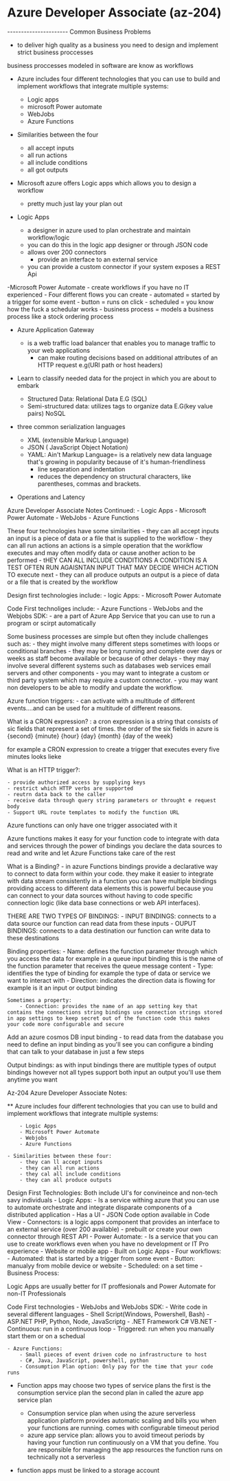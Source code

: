 # Azure Developer Associate (az-204)

---------------------- Common Business Problems
- to deliver high quality as a business you need to design and implement strict business proccesses 

business proccesses modeled in software are know as workflows
	
- Azure includes four different technologies that you can use to build and implement workflows that integrate multiple systems: 
	- Logic apps 
	- microsoft Power automate
	- WebJobs
	- Azure Functions 	
- Similarities between the four
	- all accept inputs
	- all run actions 
	- all include conditions 
	- all got outputs
- Microsoft azure offers Logic apps which allows you to design a workflow 
	- pretty much just lay your plan out 


- Logic Apps
	- a designer in azure used to plan orchestrate and maintain workflow/logic
	- you can do this in the logic app designer or through JSON code 
	- allows over 200 connectors 
		- provide an interface to an external service 
	- you can provide a custom connector if your system exposes a REST Api 

-Microsoft Power Automate
	- create workflows if you have no IT experienced
	- Four different flows you can create
		- automated = started by a trigger for some event 
		- button = runs on click
		- scheduled = you know how the fuck a schedular works
		- business process = models a business process like a stock ordering process 

- Azure Application Gateway 
	- is a web traffic load balancer that enables you to manage traffic to your web 
	applications 
		- can make routing decisions based on additional attributes of an HTTP 		 request e.g(URI path or host headers) 
- Learn to classify needed data for the project in which you are about to embark
	- Structured Data: Relational Data E.G (SQL) 
	- Semi-structured data: utilizes tags to organize data E.G(key value pairs) NoSQL 

- three common serialization languages
	- XML (extensible Markup Language) 
	- JSON ( JavaScript Object Notation) 
	- YAML: Ain't Markup Language= is a relatively new data language that's growing in popularity because of it's human-friendliness 
		- line separation and indentation 
		- reduces the dependency on structural characters, like parentheses, commas and brackets. 

- Operations and Latency 

Azure Developer Associate Notes Continued: 
	- Logic Apps 
	- Microsoft Power Automate
	- WebJobs
	- Azure Functions 

These four technologies have some similarities 
	- they can all accept inputs an input is a piece of data or a file that is supplied to the workflow 
	- they can all run actions an actions is a simple operation that the worikflow executes and may often modify data or cause another action to be performed
	- tHEY CAN ALL INCLUDE CONDITIONS A CONDITION IS A TEST OFTEN RUN AGAISNTAN INPUT THAT MAY DECIDE WHICH ACTION TO execute next
	- they can all produce outputs an output is a piece of data or a file that is created by the workflow 



Design first technologies include: 
	- logic Apps: 
	- Microsoft Power Automate

Code First technoliges include: 
	- Azure Functions
	- WebJobs and the Webjobs SDK: 
		- are a part of Azure App Service that you can use to run a program or scirpt automatically 



Some business processes are simple but often they include challenges such as: 
	- they might involve many different steps sometimes with loops or conditional branches
	- they may be long running and complete over days or weeks as staff become available or because of other delays
	- they may involve several different systems such as databases web services email servers and other components
	- you may want to integrate a custom or third party system which may require a custom connector.
	- you may want non developers to be able to modify and update the workflow.

Azure function triggers: 
	- can activate with a multitude of different events....and can be used for a multitude of different reasons.



What is a CRON expression? : 
a cron expression is  a string that consists of sic fields that represent a set of times.
the order of the six fields in azure is {second} {minute} {hour} {day} {month} {day of the week} 

for example a CRON expression to create a trigger that executes every five minutes looks lieke 


What is an HTTP trigger?:

	- provide authorized access by supplying keys
	- restrict which HTTP verbs are supported
	- reutrn data back to the caller
	- receive data through query string parameters or throught e request body
	- Support URL route templates to modify the function URL


Azure functions can only have one trigger associated with it 


Azure functions makes it easy for your function code to integrate with data and services through the power of bindings you declare the data sources to read and write and let Azure Functions take care of the rest


What is a Binding?
	- in azure Functions bindings provide a declarative way to connect to data form within your code. they make it easier to integrate with data stream consistently in a function you can have multiple bindings providing access to different data elements this is powerful because you can connect to your data sources without having to code specific connection logic (like data base connections or web API interfaces). 


THERE ARE TWO TYPES OF BINDINGS: 
	- INPUT BINDINGS: connects to a data source our function can read data from these inputs 
	- OUPUT BINDINGS: connects to a data destination our function can write data to these destinations



Binding properties: 
	- Name: defines the function parameter through which you access the data for example in a queue input binding this is the name of the function parameter that receives the queue message content 
	- Type: identifies the type of binding for example the type of data or service we want to interact with
	- Direction: indicates the direction data is flowing for example is it an input or output binding

	Sometimes a property: 
		- Connection: provides the name of an app setting key that contains the connections string bindings use connection strings stored in app settings to keep secret out of the function code this makes your code more configurable and secure



Add an azure cosmos DB input binding
	- to read data from the database you need to define an input binding as you'll see you can configure a binding that can talk to your database in just a few steps 



Output bindings: as with input bindings there are mutltiple types of output bindings however not all types support both input an output you'll use them anytime you want

Az-204 Azure Developer Associate Notes: 
	
**  Azure includes four different technologies that you can use to build and implement workflows that integrate multiple systems: 
	
		- Logic Apps
		- Microsoft Power Automate
		- Webjobs
		- Azure Functions
	
	- Similarities between these four: 
		- they can ll accept inputs 
		- they can all run actions
		- they cal all include conditions
		- they can all produce outputs


Design First Technologies: Both include UI's for convineince and non-tech savy individuals
	- Logic Apps: 
		- Is a service withing azure that you can use to automate orchestrate and integrate disparate components of a distributed application 
		- Has a UI
		- JSON Code option available in Code View 
		- Connectors: is a logic apps component that provides an interface to an external service (over 200 available) 
		- prebuilt or create your own connector through REST API
	- Power Automate: 
		- Is a service that you can use to create workflows even when you have no development or IT Pro experience 
		- Website or mobile app
		- Built on Logic Apps
		- Four workflows: 
			- Automated: that is started by a trigger from some event 
			- Button: manualyy from mobile device or website
			- Scheduled: on a set time
			- Business Process: 

Logic Apps are usually better for IT proffesionals and Power Automate for non-IT Professionals

Code First technologies
	- WebJobs and WebJobs SDK: 
		- Write code in several different languages 
			- Shell Script(Windows, Powershell, Bash)
			- ASP.NET PHP, Python, Node, JavaScriptg
			- .NET Framework C# VB.NET
		- Continuous: run in a continuous loop 
		- Triggered: run when you manually start them or on a schedual 

	- Azure Functions: 
		- Small pieces of event driven code no infrastructure to host 
		- C#, Java, JavaScript, powershell, python 
		- Consumption Plan option: Only pay for the time that your code runs



- Function apps may choose two types of service plans the first is the consumption service plan the second plan in called the azure app service plan
	- Consumption service plan when using the azure serverless application platform provides automatic scaling and bills you when your functions are running. comes with configurable timeout period 
	- azure app service plan: allows you to avoid timeout periods by having your function run continuously on a VM that you define. You are responsible for managing the app resources the function runs on technically not a serverless 
	
- function apps must be linked to a storage account
